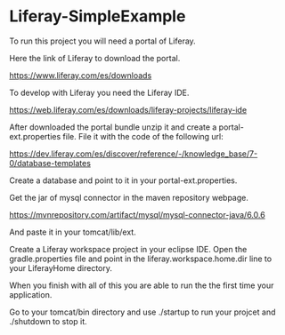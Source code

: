 # Liferay-SimpleExample


To run this project you will need a portal of Liferay.

Here the link of Liferay to download the portal.

https://www.liferay.com/es/downloads

To develop with Liferay you need the Liferay IDE.

https://web.liferay.com/es/downloads/liferay-projects/liferay-ide

After downloaded the portal bundle unzip it and create a portal-ext.properties file.
File it with the code of the following url:

https://dev.liferay.com/es/discover/reference/-/knowledge_base/7-0/database-templates

Create a database and point to it in your portal-ext.properties.

Get the jar of mysql connector in the maven repository webpage.

https://mvnrepository.com/artifact/mysql/mysql-connector-java/6.0.6

And paste it in your tomcat/lib/ext.

Create a Liferay workspace project in your eclipse IDE.
Open the gradle.properties file and point in the liferay.workspace.home.dir line to your LiferayHome directory.

When you finish with all of this you are able to run the the first time your application.

Go to your tomcat/bin directory and use ./startup to run your projcet and ./shutdown to stop it.



